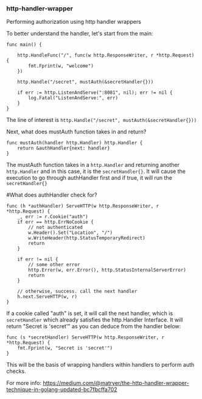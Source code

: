 ### http-handler-wrapper
Performing authorization using http handler wrappers

To better understand the handler, let's start from the main:
```
func main() {

	http.HandleFunc("/", func(w http.ResponseWriter, r *http.Request) {
		fmt.Fprint(w, "welcome")
	})

	http.Handle("/secret", mustAuth(&secretHandler{}))

	if err := http.ListenAndServe(":8081", nil); err != nil {
		log.Fatal("ListenAndServe:", err)
	}
}

```

The line of interest is `http.Handle("/secret", mustAuth(&secretHandler{}))`

Next, what does mustAuth function takes in and return?
```
func mustAuth(handler http.Handler) http.Handler {
	return &authHandler{next: handler}
}
```
The mustAuth function takes in a `http.Handler` and returning another `http.Handler` and in this case, it is the `secretHandler{}`. It will cause the execution to go through authHandler first and if true, it will run the `secretHandler{}`

#What does authHandler check for?
```
func (h *authHandler) ServeHTTP(w http.ResponseWriter, r *http.Request) {
	_, err := r.Cookie("auth")
	if err == http.ErrNoCookie {
		// not authenticated
		w.Header().Set("Location", "/")
		w.WriteHeader(http.StatusTemporaryRedirect)
		return
	}

	if err != nil {
		// some other error
		http.Error(w, err.Error(), http.StatusInternalServerError)
		return
	}

	// otherwise, success. call the next handler
	h.next.ServeHTTP(w, r)
}
```

If a cookie called "auth" is set, it will call the next handler, which is `secretHandler` which already satisfies the http.Handler Interface. It will return "Secret is 'secret'" as you can deduce from the handler below:
```
func (s *secretHandler) ServeHTTP(w http.ResponseWriter, r *http.Request) {
	fmt.Fprint(w, "Secret is 'secret'")
}
```

This will be the basis of wrapping handlers within handlers to perform auth checks.

For more info:
https://medium.com/@matryer/the-http-handler-wrapper-technique-in-golang-updated-bc7fbcffa702
